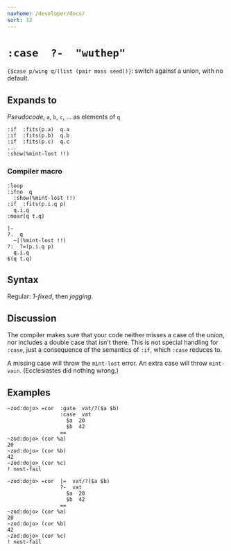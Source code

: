 ```yaml
---
navhome: /developer/docs/
sort: 12
---
```


# `:case  ?-  "wuthep"` 

`{$case p/wing q/(list (pair moss seed))}`: switch against a 
union, with no default.

## Expands to

*Pseudocode*, `a`, `b`, `c`, ... as elements of `q`

```
:if  :fits(p.a)  q.a
:if  :fits(p.b)  q.b
:if  :fits(p.c)  q.c
...
:show(%mint-lost !!)
```

### Compiler macro

```
:loop
:ifno  q
  :show(%mint-lost !!)
:if  :fits(p.i.q p)
  q.i.q
:moar(q t.q)
```

```
|-
?.  q
  ~|(%mint-lost !!)
?:  ?=(p.i.q p)
  q.i.q
$(q t.q)
```

## Syntax

Regular: *1-fixed*, then *jogging*.

## Discussion

The compiler makes sure that your code neither misses a case of
the union, nor includes a double case that isn't there.  This is
not special handling for `:case`, just a consequence of the
semantics of `:if`, which `:case` reduces to.

A missing case will throw the `mint-lost` error.  An extra case
will throw `mint-vain`.  (Ecclesiastes did nothing wrong.)

## Examples

```
~zod:dojo> =cor  :gate  vat/?($a $b)
                 :case  vat
                   $a  20
                   $b  42
                 ==
~zod:dojo> (cor %a)
20
~zod:dojo> (cor %b)
42
~zod:dojo> (cor %c)
! nest-fail
```

```
~zod:dojo> =cor  |=  vat/?($a $b)
                 ?-  vat
                   $a  20
                   $b  42
                 ==
~zod:dojo> (cor %a)
20
~zod:dojo> (cor %b)
42
~zod:dojo> (cor %c)
! nest-fail
```


